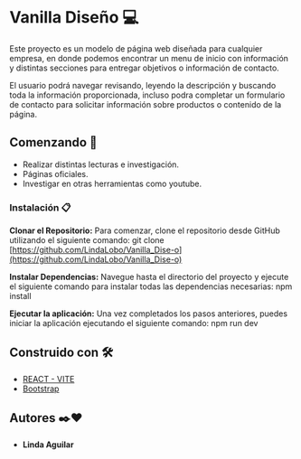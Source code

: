 #  Vanilla Diseño 💻

Este proyecto es un modelo de página web diseñada para cualquier empresa, en donde podemos encontrar un menu de inicio con información y distintas secciones para entregar objetivos o información de contacto.

El usuario podrá navegar revisando, leyendo la descripción y buscando toda la información proporcionada, incluso podra completar un formulario de contacto para solicitar información sobre productos o contenido de la página.

## Comenzando 🚀

* Realizar distintas lecturas e investigación.
* Páginas oficiales.
* Investigar en otras herramientas como youtube.

### Instalación 📋

**Clonar el Repositorio:** Para comenzar, clone el repositorio desde GitHub utilizando el siguiente comando: git clone [https://github.com/LindaLobo/Vanilla_Dise-o](https://github.com/LindaLobo/Vanilla_Dise-o)

**Instalar Dependencias:** Navegue hasta el directorio del proyecto y ejecute el siguiente comando para instalar todas las dependencias necesarias: npm install

**Ejecutar la aplicación:** Una vez completados los pasos anteriores, puedes iniciar la aplicación ejecutando el siguiente comando: npm run dev

## Construido con 🛠️

* [REACT - VITE](https://vitejs.dev/guide/)
* [Bootstrap](https://getbootstrap.com/)


## Autores ✒️❤️

* **Linda Aguilar**
